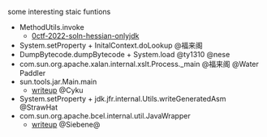 
some interesting staic funtions

- MethodUtils.invoke
  - [0ctf-2022-soln-hessian-onlyjdk](https://github.com/ceclin/0ctf-2022-soln-hessian-onlyjdk)
- System.setProperty + InitalContext.doLookup @福来阁
- DumpBytecode.dumpBytecode +  System.load @ty1310 @nese
- com.sun.org.apache.xalan.internal.xslt.Process._main @福来阁 @Water Paddler
- sun.tools.jar.Main.main
  - [writeup](https://gist.github.com/CykuTW/4c0d105df24acf2218e0aedb67661da9) @Cyku
- System.setProperty + jdk.jfr.internal.Utils.writeGeneratedAsm @StrawHat
- com.sun.org.apache.bcel.internal.util.JavaWrapper
  - [writeup](https://siebene.github.io/2022/09/19/0CTF2022-hessian-onlyjdk-WriteUp/) @Siebene@ 
